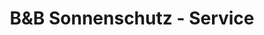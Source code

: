 ---
title: "B&B Sonnenschutz - Service"
url: /leipzig/bundb-sonnenschutz-service/
shop: Allgemein
---